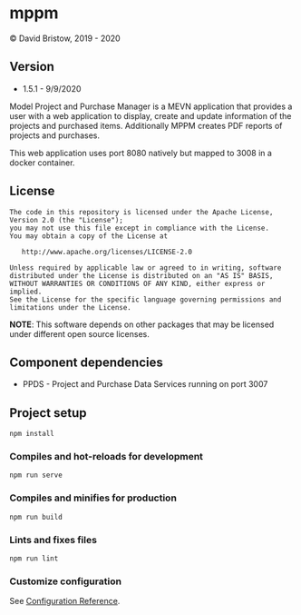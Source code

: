 # mppm
&copy; David Bristow, 2019 - 2020

## Version
* 1.5.1 - 9/9/2020

Model Project and Purchase Manager is a MEVN application that provides a user with a web application to display, create and update information of the projects and purchased items. Additionally MPPM creates PDF reports of projects and purchases.

This web application uses port 8080 natively but mapped to 3008 in a docker container.

## License

    The code in this repository is licensed under the Apache License, Version 2.0 (the "License");
    you may not use this file except in compliance with the License.
    You may obtain a copy of the License at

       http://www.apache.org/licenses/LICENSE-2.0

    Unless required by applicable law or agreed to in writing, software
    distributed under the License is distributed on an "AS IS" BASIS,
    WITHOUT WARRANTIES OR CONDITIONS OF ANY KIND, either express or implied.
    See the License for the specific language governing permissions and
    limitations under the License.

**NOTE**: This software depends on other packages that may be licensed under different open source licenses.

## Component dependencies
* PPDS - Project and Purchase Data Services running on port 3007


## Project setup
```
npm install
```

### Compiles and hot-reloads for development
```
npm run serve
```

### Compiles and minifies for production
```
npm run build
```

### Lints and fixes files
```
npm run lint
```

### Customize configuration
See [Configuration Reference](https://cli.vuejs.org/config/).
